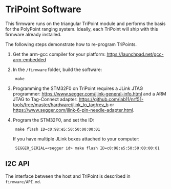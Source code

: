 TriPoint Software
=================

This firmware runs on the triangular TriPoint module and performs the basis
for the PolyPoint ranging system. Ideally, each TriPoint will ship with
this firmware already installed.

The following steps demonstrate how to re-program TriPoints.

1. Get the arm-gcc compiler for your platform: https://launchpad.net/gcc-arm-embedded

2. In the `/firmware` folder, build the software:

        make

3. Programming the STM32F0 on TriPoint requires a JLink JTAG programmer:
https://www.segger.com/jlink-general-info.html and a ARM JTAG to Tag-Connect
adapter: https://github.com/lab11/nrf51-tools/tree/master/hardware/jlink_to_tag/rev_b or
https://www.segger.com/jlink-6-pin-needle-adapter.html.

4. Program the STM32F0, and set the ID:

        make flash ID=c0:98:e5:50:50:00:00:01
        
    If you have multiple JLink boxes attached to your computer:
    
        SEGGER_SERIAL=<segger id> make flash ID=c0:98:e5:50:50:00:00:01


I2C API
-------

The interface between the host and TriPoint is described in `firmware/API.md`.

